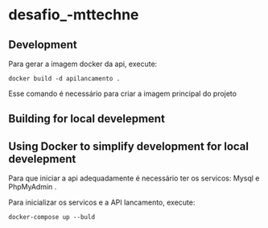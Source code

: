 # desafio_-mttechne

## Development

Para gerar a imagem docker da api, execute:

    docker build -d apilancamento .

Esse comando é necessário para criar a imagem principal do projeto

## Building for local develepment 
## Using Docker to simplify development for local develepment 

Para que iniciar a api adequadamente é necessário ter os servicos: Mysql e PhpMyAdmin  .

Para inicializar os servicos e a API lancamento, execute:

    docker-compose up --buld 
